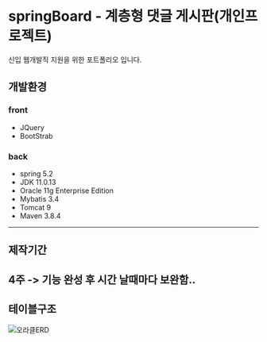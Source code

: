 # springBoard - 계층형 댓글 게시판(개인프로젝트)

신입 웹개발직 지원을 위한 포트폴리오 입니다.

## 개발환경
### front
+ JQuery
+ BootStrab
### back
+ spring 5.2
+ JDK 11.0.13
+ Oracle 11g Enterprise Edition
+ Mybatis 3.4
+ Tomcat 9
+ Maven 3.8.4
---------

## 제작기간
4주 -> 기능 완성 후 시간 날때마다 보완함..
----------

## 테이블구조


![오라클ERD](https://user-images.githubusercontent.com/86616901/172870830-1fdf20b0-1101-458a-bb16-37c4a6b59513.PNG)


